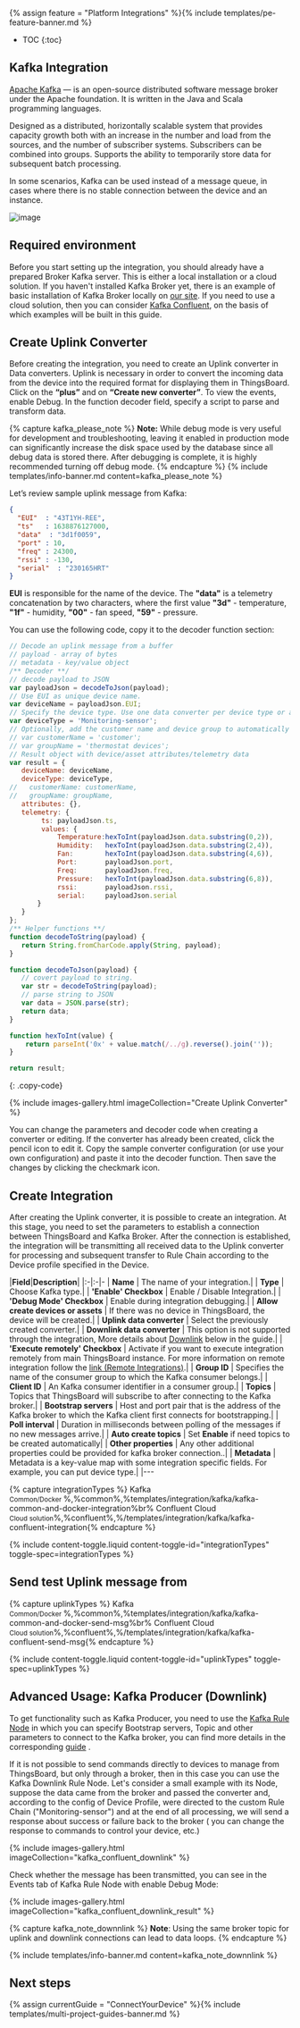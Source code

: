{% assign feature = "Platform Integrations" %}{% include templates/pe-feature-banner.md %}

* TOC
{:toc}

## Kafka Integration

[Apache Kafka](https://kafka.apache.org/) — is an open-source distributed software message broker under the Apache foundation. It is written in the Java and Scala programming languages.

Designed as a distributed, horizontally scalable system that provides capacity growth both with an increase in the number and load from the sources, and the number of subscriber systems. Subscribers can be combined into groups. Supports the ability to temporarily store data for subsequent batch processing.

In some scenarios, Kafka can be used instead of a message queue, in cases where there is no stable connection between the device and an instance.

![image](https://img.thingsboard.io/user-guide/integrations/kafka/Kafka_main.png)

## Required environment
Before you start setting up the integration, you should already have a prepared Broker Kafka server. This is either a local installation or a cloud solution. If you haven't installed Kafka Broker yet, there is an example of basic installation of Kafka Broker locally on [our site](https://thingsboard.io/docs/user-guide/install/pe/ubuntu/?ubuntuThingsboardQueue=kafka#step-5-choose-thingsboard-queue-service). If you need to use a cloud solution, then you can consider [Kafka Confluent](https://www.confluent.io/), on the basis of which examples will be built in this guide.

## Create Uplink Converter

Before creating the integration, you need to create an Uplink converter in Data converters. Uplink is necessary in order to convert the incoming data from the device into the required format for displaying them in ThingsBoard. Click on the **“plus”** and on **“Create new converter”**. To view the events, enable Debug. In the function decoder field, specify a script to parse and transform data.

{% capture kafka_please_note %}
**Note:** While debug mode is very useful for development and troubleshooting, leaving it enabled in production mode can significantly increase the disk space used by the database since all debug data is stored there. After debugging is complete, it is highly recommended turning off debug mode.
{% endcapture %}
{% include templates/info-banner.md content=kafka_please_note %}

Let’s review sample uplink message from Kafka:
```json
{
  "EUI"  : "43T1YH-REE",
  "ts"   : 1638876127000,
  "data"  : "3d1f0059",
  "port" : 10,
  "freq" : 24300,
  "rssi" : -130,
  "serial"  : "230165HRT"
}
```
**EUI** is responsible for the name of the device. The **"data"** is a telemetry concatenation by two characters, where the first value **"3d"** - temperature, **"1f"** - humidity, **"00"** - fan speed, **"59"** - pressure.

You can use the following code, copy it to the decoder function section:

```js
// Decode an uplink message from a buffer
// payload - array of bytes
// metadata - key/value object
/** Decoder **/
// decode payload to JSON
var payloadJson = decodeToJson(payload);
// Use EUI as unique device name.
var deviceName = payloadJson.EUI;
// Specify the device type. Use one data converter per device type or application.
var deviceType = 'Monitoring-sensor';
// Optionally, add the customer name and device group to automatically create them in ThingsBoard and assign new device to it.
// var customerName = 'customer';
// var groupName = 'thermostat devices';
// Result object with device/asset attributes/telemetry data
var result = {
   deviceName: deviceName,
   deviceType: deviceType,
//   customerName: customerName,
//   groupName: groupName,
   attributes: {},
   telemetry: {
        ts: payloadJson.ts,
        values: {
            Temperature:hexToInt(payloadJson.data.substring(0,2)),
            Humidity:   hexToInt(payloadJson.data.substring(2,4)),
            Fan:        hexToInt(payloadJson.data.substring(4,6)),
            Port:       payloadJson.port,
            Freq:       payloadJson.freq,
            Pressure:   hexToInt(payloadJson.data.substring(6,8)),
            rssi:       payloadJson.rssi,
            serial:     payloadJson.serial
       }
   }
};
/** Helper functions **/
function decodeToString(payload) {
   return String.fromCharCode.apply(String, payload);
}

function decodeToJson(payload) {
   // covert payload to string.
   var str = decodeToString(payload);
   // parse string to JSON
   var data = JSON.parse(str);
   return data;
}

function hexToInt(value) {
    return parseInt('0x' + value.match(/../g).reverse().join(''));
}

return result;
```
{: .copy-code}

{% include images-gallery.html imageCollection="Create Uplink Converter" %}

You can change the parameters and decoder code when creating a converter or editing. If the converter has already been created, click the pencil icon to edit it. Copy the sample converter configuration (or use your own configuration) and paste it into the decoder function. Then save the changes by clicking the checkmark icon.

## Create Integration

After creating the Uplink converter, it is possible to create an integration. 
At this stage, you need to set the parameters to establish a connection between ThingsBoard and Kafka Broker. After the connection is established, the integration will be transmitting all received data to the Uplink converter for processing and subsequent transfer to Rule Chain according to the Device profile specified in the Device.

|**Field**|**Description**|
|:-|:-|-
| **Name**              | The name of your integration.|
| **Type**              | Choose Kafka type.|
| **'Enable' Checkbox**              | Enable / Disable Integration.|
| **'Debug Mode' Checkbox**              | Enable during integration debugging.|
| **Allow create devices or assets**              | If there was no device in ThingsBoard, the device will be created.|
| **Uplink data converter**              | Select the previously created converter.|
| **Downlink data converter**              | This option is not supported through the integration, More details about [Downlink](https://thingsboard.io/docs/user-guide/integrations/kafka/?installationType=common&integrationTypes=common&uplinkTypes=common#advanced-usage-kafka-producer-downlink) below in the guide.|
| **'Execute remotely' Checkbox**              | Activate if you want to execute integration remotely from main ThingsBoard instance. For more information on remote integration follow the [link (Remote Integrations)](https://thingsboard.io/docs/user-guide/integrations/remote-integrations/).|
| **Group ID**              | Specifies the name of the consumer group to which the Kafka consumer belongs.|
| **Client ID**              | An Kafka consumer identifier in a consumer group.|
| **Topics**              | Topics that ThingsBoard will subscribe to after connecting to the Kafka broker.|
| **Bootstrap servers**              | Host and port pair that is the address of the Kafka broker to which the Kafka client first connects for bootstrapping.|
| **Poll interval**              | Duration in milliseconds between polling of the messages if no new messages arrive.|
| **Auto create topics**              | Set **Enable** if need topics to be created automatically|
| **Other properties**              | Any other additional properties could be provided for kafka broker connection..|
| **Metadata**              | Metadata is a key-value map with some integration specific fields. For example, you can put device type.|
|---

{% capture integrationTypes %}
Kafka<br><small>Common/Docker </small>%,%common%,%templates/integration/kafka/kafka-common-and-docker-integration%br%
Confluent Cloud<br><small>Cloud solution</small>%,%confluent%,%/templates/integration/kafka/kafka-confluent-integration{% endcapture %}

{% include content-toggle.liquid content-toggle-id="integrationTypes" toggle-spec=integrationTypes %}

## Send test Uplink message from

{% capture uplinkTypes %}
Kafka<br><small>Common/Docker </small>%,%common%,%templates/integration/kafka/kafka-common-and-docker-send-msg%br%
Confluent Cloud<br><small>Cloud solution</small>%,%confluent%,%/templates/integration/kafka/kafka-confluent-send-msg{% endcapture %}

{% include content-toggle.liquid content-toggle-id="uplinkTypes" toggle-spec=uplinkTypes %}

## Advanced Usage: Kafka Producer (Downlink)

To get functionality such as Kafka Producer, you need to use the [Kafka Rule Node](https://thingsboard.io/docs/pe/user-guide/rule-engine-2-0/external-nodes/#kafka-node) in which you can specify Bootstrap servers, Topic and other parameters to connect to the Kafka broker, you can find more details in the corresponding [guide](https://thingsboard.io/docs/pe/user-guide/rule-engine-2-0/external-nodes/#kafka-node) .

If it is not possible to send commands directly to devices to manage from ThingsBoard, but only through a broker, then in this case you can use the Kafka Downlink Rule Node. Let's consider a small example with its Node, suppose the data came from the broker and passed the converter and, according to the config of Device Profile, were directed to the custom Rule Chain ("Monitoring-sensor") and at the end of all processing, we will send a response about success or failure back to the broker ( you can change the response to commands to control your device, etc.)

{% include images-gallery.html imageCollection="kafka_confluent_downlink" %}

Сheck whether the message has been transmitted, you can see in the Events tab of Kafka Rule Node with enable Debug Mode:

{% include images-gallery.html imageCollection="kafka_confluent_downlink_result" %}

{% capture kafka_note_downnlink %}
**Note**: Using the same broker topic for uplink and downlink connections can lead to data loops.
{% endcapture %}

{% include templates/info-banner.md content=kafka_note_downnlink %}

## Next steps

{% assign currentGuide = "ConnectYourDevice" %}{% include templates/multi-project-guides-banner.md %}
